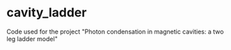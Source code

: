 # cavity_ladder
Code used for the project "Photon condensation in magnetic cavities: a two leg ladder model"
